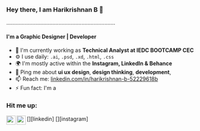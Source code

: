 ### Hey there, I am Harikrishnan B 👋

.......................................................................

#### I'm a Graphic Designer | Developer 

- 🏢 I'm currently working as **Technical Analyst at IEDC BOOTCAMP CEC**
- ⚙️ I use daily: `.ai`, `.psd`, `.xd`, `.html`, `.css`
- 🌍 I'm mostly active within the **Instagram, LinkedIn & Behance**
- 💬 Ping me about **ui ux design**, **design thinking**, **development**,
- 📫 Reach me: [linkedin.com/in/harikrishnan-b-52229618b](https://www.linkedin.com/in/harikrishnan-b-52229618b/)
- ⚡️ Fun fact: I'm a  

### Hit me up:
[<img align="left" alt=" george-mammen | LinkedIn" width="24px" src="https://cdn.jsdelivr.net/npm/simple-icons@v3/icons/linkedin.svg" />][linkedin]
[<img align="left" alt="george-mammen | Instagram" width="24px" src="https://cdn.jsdelivr.net/npm/simple-icons@v3/icons/instagram.svg" />][instagram]

